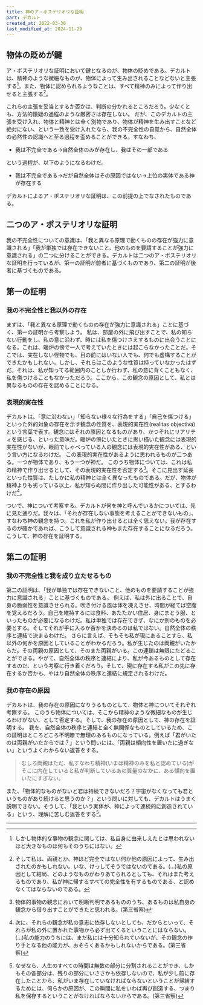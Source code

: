 ```yaml
---
title: 神のア・ポステリオリな証明
part: デカルト
created_at: 2022-03-30
last_modified_at: 2024-11-29
---
```


## 物体の貶めが鍵

ア・ポステリオリな証明において鍵となるのが、物体の貶めである。デカルトは、精神のような微細なものが、物体によって生み出されることなどないと主張する[^ref1-1]。また、物体に認められるようなことは、すべて精神のみによって作り出せると主張する[^ref1-2]。

[^ref1-1]:しかし物体的な事物の観念に関しては、私自身に由来しえたとは思われないほど大きなものは何もそのうちにはない。

[^ref1-2]:そして私は、両親とか、神ほど完全ではない何か他の原因によって、生み出されたのかもしれない。いな、けっしてそうではないのである。(...)私の原因として結局、どのようなものがわりあてられるとしても、それはまた考えるものであり、私が神に帰するすべての完全性を有するものである、と認めなくてはならないのである。

これらの主張を妥当とするか否かは、判断の分かれるところだろう。少なくとも、方法的懐疑の過程のような厳密さは存在しない。
だが、このデカルトの主張を受け入れ、物体と精神とは全く別物であり、物体が精神を生み出すことなど絶対にない、という一致を受け入れたなら、我の不完全性の自覚から、自然全体の必然性の認識へと至る過程を歪めることができる。すなわち、

- 我は不完全である→自然全体のみが存在し、我はその一部である

という過程が、以下のようになるわけだ。

- 我は不完全である→だが自然全体はその原因ではない→上位の実体である神が存在する

デカルトによるア・ポステリオリな証明は、この前提の上でなされたものである。

## 二つのア・ポステリオリな証明

我の不完全性についての意識は、「我と異なる原理で動くものの存在が強力に意識される」「我が単独では存在できないこと、他のものを要請することが強力に意識される」の二つに分けることができる。デカルトは二つのア・ポステリオリな証明を行っているが、第一の証明が前者に基づくものであり、第二の証明が後者に基づくものである。

## 第一の証明

### 我の不完全性と我以外の存在

まずは、「我と異なる原理で動くものの存在が強力に意識される」ことに基づく、第一の証明から考察しよう。
私は、部屋の外に飛び出すことで、私の知らない行動をし、私の意に沿わず、時には私を傷つけさえするものに出会うことになる。これは、暖炉の傍で一人で考えていたときには起こらなかったことだ。そこでは、実在しない怪物でも、目の前にはいない人でも、何でも虚構することができたかもしれない。しかし、それらはこのような性質は持っていなかったはずだ。それは、私が知ってる範囲内のことしか行わず、私の意に背くこともなく、私を傷つけることもなかっただろう。ここから、この観念の原因として、私とは異なるものの存在を認めることになる。

### 表現的実在性

デカルトは、「意に沿わない」「知らない様々な行為をする」「自己を傷つける」といった外的対象の存在を示す観念の性質を、表現的実在性(realitas objectiva)という言葉で表す。観念にはそれの原因となるものがあり、かつそれにリアリティを感じる、といった意味だ。暖炉の傍にいたときに思い描いた観念には表現的実在性がないが、眼前でしゃべっている人の観念には表現的実在性がある、という言い方になるわけだ。
この表現的実在性があるように思われるものが二つある。一つが物体であり、もう一つが神だ。
このうち物体については、これは私の精神で作り出せるとして、その表現的実在性を否定する[^ref2-1]。そこに見出す延長といった性質は、たしかに私の精神とは全く異なったものである。だが、物体が精神よりも劣っている以上、私が知らぬ間に作り出した可能性がある、とするわけだ[^ref2-2]。

[^ref2-1]:物体的事物の観念において明晰判明であるもののうち、あるものは私自身の観念から借り出すことができたと思われる。(第三省察)

[^ref2-2]:次に、それらの観念が私の意志に依存しないとしても、だからといって、それらが私の外に置かれた事物から必ず出てくるということにはならない。(...)私の能力のうちには、まだ私には十分知られていないが、その観念の作り手となる他の能力が、おそらくあるかもしれないからである。(第三省察)

ついで、神について考察する。デカルトが何を神と呼んでいるかについては、先に見た通りだ。我々は、「それが存在しない事態を考えることができないもの」、すなわち神の観念を持つ。これを私が作り出せるとは全く思えない。我が存在するのが確かであれば、こうして意識される神もまた存在することになるだろう。こうして、神の存在を証明する。

## 第二の証明

### 我の不完全性と我を成り立たせるもの

第二の証明は、「我が単独では存在できないこと、他のものを要請することが強力に意識される」ことに基づくものである。
例えば、私は外に出ることで、自身の脆弱性を意識させられる。吹き付ける風は体を凍えさせ、時間が経てば空腹を覚えるだろう。自己を維持するには食料、あたたかい住居、身にまとう服、といったものが必要になるわけだ。私は単独では存在できず、なにか別のものを必要とする。そしてそれが手に入るか否かを決めるのは私ではない。自然全体の秩序と連結で決まるわけだ。
さらに言えば、そもそも私が現にあることすら、私以外の何かを原因としていることがわかるだろう。私が生じたのは両親がいたからだ。その両親の原因として、そのまた両親がいる。この連鎖は無限にたどることができる。やがて、自然全体の秩序と連結により、私が今あるものとして存在するのだ、という考察に行き着くだろう。そして、現に存在する私がこの先に存在するか否かも、やはり自然全体の秩序と連結に規定されるわけだ。

### 我の存在の原因

デカルトは、我の存在の原因になりうるものとして、物体と神についてそれぞれ考察する。
このうち物体については、そこから精神のような微細なものが生じるわけがない、として否定する。そして、我の存在の原因として、神の存在を証明する。
我を、自然全体の秩序と連結と全く無関係なものとしているため、この証明はところどころ不明瞭で無理のあるものになっている。例えば「君がいたのは両親がいたからでは？」という問いには、「両親は傾向性を置いたに過ぎない」というよくわからない返答をする。

>むしろ両親はただ、私すなわち精神(いまは精神のみを私と認めている)がそこに内在していると私が判断しているあの質量のなかに、ある傾向を置いたにすぎない。

また、「物体的なものがないと君は持続できないだろ？宇宙がなくなっても君というものがあり続けると思うのか？」という問いに対しても、デカルトはうまく説明できない。そうして、「我という実体が、神によって連続的に創造されている」という、理解に苦しむ返答をする[^ref3-3]。

[^ref3-3]:なぜなら、人生のすべての時間は無数の部分に分割されることができ、しかもその各部分は、残りの部分にいささかも依存しないので、私が少し前に存在したことから、私がいま存在していなければならないということが帰結するためには、何らかの原因が、この瞬間に私をいわば再び創造する、つまり私を保存するということがなければならないからである。(第三省察)

---

